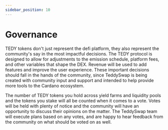```yaml
---
sidebar_position: 10
---
```

# Governance

TEDY tokens don't just represent the defi platform, they also represent the community's say in the most impactful decisions. The TEDY protocol is designed to allow for adjustments to the emission schedule, platform fees, and other variables that shape the DEX. Revenue will be used to add features and improve the user experience. These important decisions should fall in the hands of the community, since TeddySwap is being created with community input and support and intended to help provide more tools to the Cardano ecosystem. 

The number of TEDY tokens you hold across yield farms and liquidity pools and the tokens you stake will all be counted when it comes to a vote. Votes will be held with plenty of notice and the community will have an opportunity to discuss their opinions on the matter. The TeddySwap team will execute plans based on any votes, and are happy to hear feedback from the community on what should be voted on as well. 

